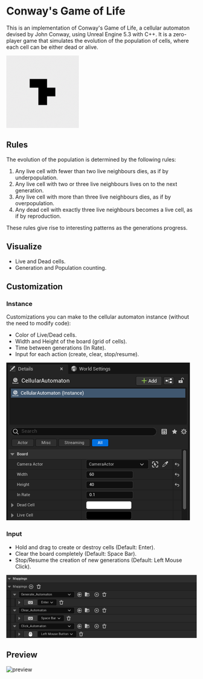 # Conway's Game of Life 
This is an implementation of Conway's Game of Life, a cellular automaton devised by John Conway, using Unreal Engine 5.3 with C++.
It is a zero-player game that simulates the evolution of the population of cells, where each cell can be either dead or alive.

![logo]

## Rules
The evolution of the population is determined by the following rules:

1. Any live cell with fewer than two live neighbours dies, as if by underpopulation.
2. Any live cell with two or three live neighbours lives on to the next generation.
3. Any live cell with more than three live neighbours dies, as if by overpopulation.
4. Any dead cell with exactly three live neighbours becomes a live cell, as if by reproduction.

These rules give rise to interesting patterns as the generations progress.

## Visualize
- Live and Dead cells.
- Generation and Population counting.

## Customization

### Instance
Customizations you can make to the cellular automaton instance (without the need to modify code):
- Color of Live/Dead cells.
- Width and Height of the board (grid of cells).
- Time between generations (In Rate).
- Input for each action (create, clear, stop/resume).

![customization1]

### Input
- Hold and drag to create or destroy cells (Default: Enter).
- Clear the board completely (Default: Space Bar).
- Stop/Resume the creation of new generations (Default: Left Mouse Click).

![customization2]

## Preview
![preview]

[logo]: GameOfLife.png 
[customization1]: Images/Customization1.png
[customization2]: Images/Customization2.png
[preview]: Images/Preview.gif

